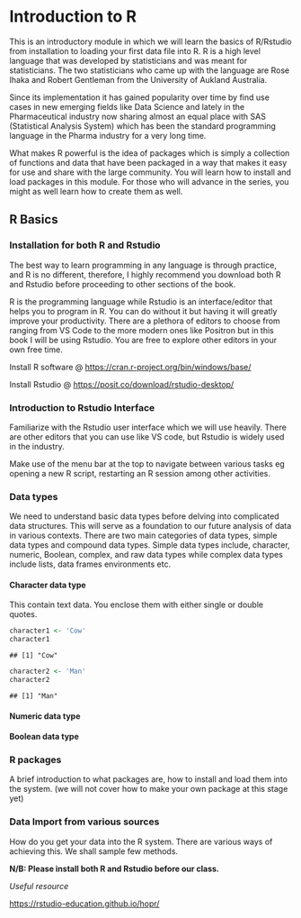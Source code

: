 
# Introduction to R 

This is an introductory module in which we will learn the basics of R/Rstudio from installation to loading your first data file into R. R is a high level language that was developed by statisticians and was meant for statisticians. The two statisticians who came up with the language are Rose Ihaka and Robert Gentleman from the University of Aukland Australia. 

Since its implementation it has gained popularity over time by find use cases in new emerging fields like Data Science and lately in the Pharmaceutical industry now sharing almost an equal place with SAS (Statistical Analysis System) which has been the standard programming language in the Pharma industry for a very long time.

What makes R powerful is the idea of packages which is simply a collection of functions and data that have been packaged in a way that makes it easy for use and share with the large community. You will learn how to install and load packages in this module. For those who will advance in the series, you might as well learn how to create them as well.

## R Basics

### Installation for both R and Rstudio

The best way to learn programming in any language is through practice, and R is no different, therefore, I highly recommend you download both R and Rstudio before proceeding to other sections of the book.

R is the programming language while Rstudio is an interface/editor that helps you to program in R. You can do without it but having it will greatly improve your productivity. There are a plethora of editors to choose from ranging from VS Code to the more modern ones like Positron but in this book I will be using Rstudio. You are free to explore other editors in your own free time.

Install R software @ https://cran.r-project.org/bin/windows/base/

Install Rstudio @ https://posit.co/download/rstudio-desktop/

### Introduction to Rstudio Interface

Familiarize with the Rstudio user interface which we will use heavily. There are other editors that you can use like VS code, but Rstudio is widely used in the industry.

Make use of the menu bar at the top to navigate between various tasks eg opening a new R script, restarting an R session among other activities.

### Data types

We need to understand basic data types before delving into complicated data structures. This will serve as a foundation to our future analysis of data in various contexts. There are two main categories of data types, simple data types and compound data types. Simple data types include, character, numeric, Boolean, complex, and raw data types while complex data types include lists, data frames environments etc.

#### Character data type

This contain text data. You enclose them with either single or double quotes.


``` r
character1 <- 'Cow'
character1
```

```
## [1] "Cow"
```

``` r
character2 <- 'Man'
character2
```

```
## [1] "Man"
```

#### Numeric data type

#### Boolean data type





### R packages

A brief introduction to what packages are, how to install and load them into the system. (we will not cover how to make your own package at this stage yet)

### Data Import from various sources

How do you get your data into the R system. There are various ways of achieving this. We shall sample few methods.


**N/B: Please install both R and Rstudio before our class.**

*Useful resource*

https://rstudio-education.github.io/hopr/


